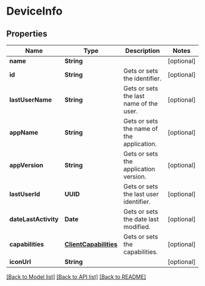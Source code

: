 # DeviceInfo

## Properties
Name | Type | Description | Notes
------------ | ------------- | ------------- | -------------
**name** | **String** |  | [optional] 
**id** | **String** | Gets or sets the identifier. | [optional] 
**lastUserName** | **String** | Gets or sets the last name of the user. | [optional] 
**appName** | **String** | Gets or sets the name of the application. | [optional] 
**appVersion** | **String** | Gets or sets the application version. | [optional] 
**lastUserId** | **UUID** | Gets or sets the last user identifier. | [optional] 
**dateLastActivity** | **Date** | Gets or sets the date last modified. | [optional] 
**capabilities** | [**ClientCapabilities**](ClientCapabilities.md) | Gets or sets the capabilities. | [optional] 
**iconUrl** | **String** |  | [optional] 

[[Back to Model list]](../README.md#documentation-for-models) [[Back to API list]](../README.md#documentation-for-api-endpoints) [[Back to README]](../README.md)


